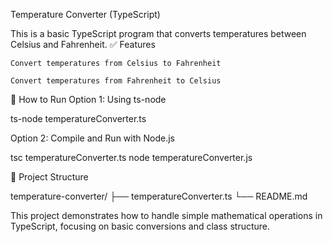 Temperature Converter (TypeScript)

This is a basic TypeScript program that converts temperatures between Celsius and Fahrenheit.
✅ Features

    Convert temperatures from Celsius to Fahrenheit

    Convert temperatures from Fahrenheit to Celsius

🚀 How to Run
Option 1: Using ts-node

ts-node temperatureConverter.ts

Option 2: Compile and Run with Node.js

tsc temperatureConverter.ts
node temperatureConverter.js

📁 Project Structure

temperature-converter/
├── temperatureConverter.ts
└── README.md

This project demonstrates how to handle simple mathematical operations in TypeScript, focusing on basic conversions and class structure.
